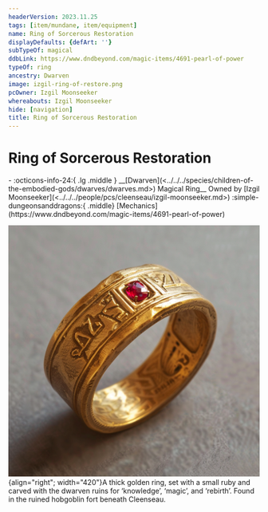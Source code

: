 ```yaml
---
headerVersion: 2023.11.25
tags: [item/mundane, item/equipment]
name: Ring of Sorcerous Restoration
displayDefaults: {defArt: ''}
subTypeOf: magical
ddbLink: https://www.dndbeyond.com/magic-items/4691-pearl-of-power
typeOf: ring
ancestry: Dwarven
image: izgil-ring-of-restore.png
pcOwner: Izgil Moonseeker
whereabouts: Izgil Moonseeker
hide: [navigation]
title: Ring of Sorcerous Restoration
---
```

# Ring of Sorcerous Restoration
<div class="grid cards ext-narrow-margin ext-one-column" markdown>
- :octicons-info-24:{ .lg .middle } __[Dwarven](<../../../species/children-of-the-embodied-gods/dwarves/dwarves.md>) Magical Ring__  
   Owned by [Izgil Moonseeker](<../../../people/pcs/cleenseau/izgil-moonseeker.md>)  
    :simple-dungeonsanddragons:{ .middle} [Mechanics](https://www.dndbeyond.com/magic-items/4691-pearl-of-power) 
</div>


![Izgil Ring of Restore](../../../assets/izgil-ring-of-restore.png){align="right"; width="420"}A thick golden ring, set with a small ruby and carved with the dwarven ruins for ‘knowledge’, ‘magic’, and ‘rebirth’. Found in the ruined hobgoblin fort beneath Cleenseau.